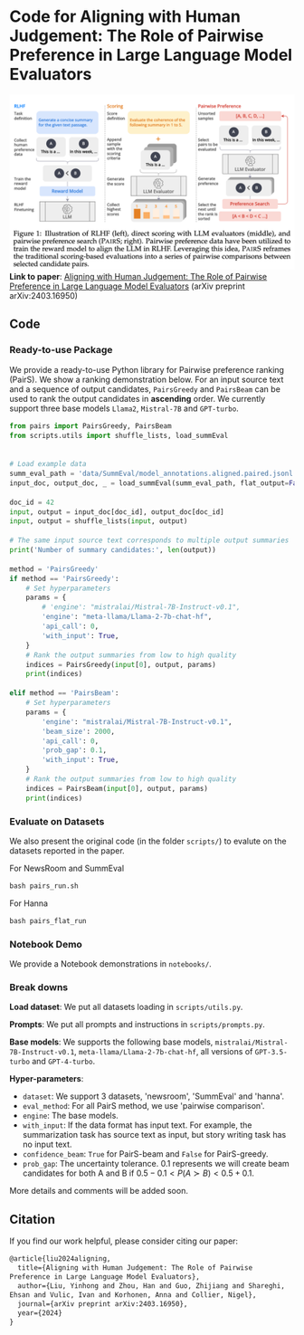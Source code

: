 # Code for Aligning with Human Judgement: The Role of Pairwise Preference in Large Language Model Evaluators

![pairs](figs/pairs.png)
**Link to paper**:
[Aligning with Human Judgement: The Role of Pairwise Preference in Large Language Model Evaluators](https://arxiv.org/abs/2403.16950) (arXiv preprint arXiv:2403.16950)


## Code

### Ready-to-use Package
We provide a ready-to-use Python library for Pairwise preference ranking (PairS). We show a ranking demonstration below.
For an input source text and a sequence of output candidates, ```PairsGreedy``` and ```PairsBeam``` can be used to rank the output candidates in **ascending** order.
We currently support three base models ```Llama2```, ```Mistral-7B``` and ```GPT-turbo```. 

```python
from pairs import PairsGreedy, PairsBeam
from scripts.utils import shuffle_lists, load_summEval


# Load example data
summ_eval_path = 'data/SummEval/model_annotations.aligned.paired.jsonl'
input_doc, output_doc, _ = load_summEval(summ_eval_path, flat_output=False)

doc_id = 42
input, output = input_doc[doc_id], output_doc[doc_id]
input, output = shuffle_lists(input, output)

# The same input source text corresponds to multiple output summaries
print('Number of summary candidates:', len(output))

method = 'PairsGreedy'
if method == 'PairsGreedy':
    # Set hyperparameters
    params = {
        # 'engine': "mistralai/Mistral-7B-Instruct-v0.1",
        'engine': "meta-llama/Llama-2-7b-chat-hf",
        'api_call': 0,
        'with_input': True,
    }
    # Rank the output summaries from low to high quality
    indices = PairsGreedy(input[0], output, params)
    print(indices)

elif method == 'PairsBeam':
    # Set hyperparameters
    params = {
        'engine': "mistralai/Mistral-7B-Instruct-v0.1",
        'beam_size': 2000,
        'api_call': 0,
        'prob_gap': 0.1,
        'with_input': True,
    }
    # Rank the output summaries from low to high quality
    indices = PairsBeam(input[0], output, params)
    print(indices)
```


### Evaluate on Datasets
We also present the original code (in the folder ```scripts/```) to evalute on the datasets reported in the paper.

For NewsRoom and SummEval
```python
bash pairs_run.sh
```

For Hanna
```python
bash pairs_flat_run
```

### Notebook Demo
We provide a Notebook demonstrations in ```notebooks/```.

### Break downs
**Load dataset**: We put all datasets loading in ```scripts/utils.py```.  

**Prompts**: We put all prompts and instructions in ```scripts/prompts.py```.  

**Base models**: We supports the following base models, ```mistralai/Mistral-7B-Instruct-v0.1```, ```meta-llama/Llama-2-7b-chat-hf```, all versions of ```GPT-3.5-turbo``` and ```GPT-4-turbo```.  

**Hyper-parameters**:
  - ```dataset```: We support 3 datasets, 'newsroom', 'SummEval' and 'hanna'.
  - ```eval_method```: For all PairS method, we use 'pairwise comparison'.
  - ```engine```: The base models.
  - ```with_input```: If the data format has input text. For example, the summarization task has source text as input, but story writing task has no input text.
  - ```confidence_beam```: ```True``` for PairS-beam and ```False``` for PairS-greedy.
  - ```prob_gap```: The uncertainty tolerance. $0.1$ represents we will create beam candidates for both A and B if $0.5-0.1 < P(A\succ B) < 0.5+0.1$.

More details and comments will be added soon.


## Citation
If you find our work helpful, please consider citing our paper:

```
@article{liu2024aligning,
  title={Aligning with Human Judgement: The Role of Pairwise Preference in Large Language Model Evaluators},
  author={Liu, Yinhong and Zhou, Han and Guo, Zhijiang and Shareghi, Ehsan and Vulic, Ivan and Korhonen, Anna and Collier, Nigel},
  journal={arXiv preprint arXiv:2403.16950},
  year={2024}
}
```
